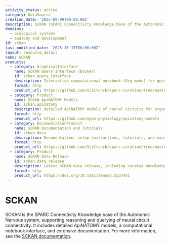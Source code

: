 ```yaml
---
activity_status: active
category: DataSource
creation_date: '2025-09-09T00:00:00Z'
description: SCKAN (SPARC Connectivity Knowledge base of the Autonomic Nervous system) is a curated knowledge base representing neural circuit connectivity in the autonomic nervous system, derived from SPARC data, anatomical expert interviews, and scientific literature. It supports reasoning and querying of central and peripheral nervous system-end organ circuitry, including detailed ApiNATOMY models for organs such as bladder, heart, colon, stomach, spleen, pancreas, and airways.
domains:
  - biological systems
  - anatomy and development
id: sckan
last_modified_date: '2025-10-15T00:00:00Z'
layout: resource_detail
name: SCKAN
products:
  - category: GraphicalInterface
    name: SCKAN Query Interface (Docker)
    id: sckan.query_interface
    description: Interactive computational notebook (Org mode) for querying SCKAN via SPARQL and Cypher, supporting parameterized queries, code blocks, and graphical results. Distributed as a Docker image.
    format: http
    product_url: https://github.com/SciCrunch/sparc-curation/tree/master/docs/sckan#download-docker-and-x11
  - category: Product
    name: SCKAN ApiNATOMY Models
    id: sckan.apinatomy
    description: Detailed ApiNATOMY models of neural circuits for organs including bladder, heart, colon, stomach, spleen, pancreas, and airways. Models are available in open-physiology repositories.
    format: http
    product_url: https://github.com/open-physiology/apinatomy-models
  - category: DocumentationProduct
    name: SCKAN Documentation and Tutorials
    id: sckan.docs
    description: Documentation, setup instructions, tutorials, and example queries for using and exploring SCKAN.
    format: http
    product_url: https://github.com/SciCrunch/sparc-curation/tree/master/docs/sckan
  - category: Product
    name: SCKAN Data Release
    id: sckan.data_release
    description: Latest SCKAN data release, including curated knowledge and models, available via Zenodo.
    format: http
    product_url: https://doi.org/10.5281/zenodo.5337441
---
```


# SCKAN

SCKAN is the SPARC Connectivity Knowledge base of the Autonomic Nervous system, supporting reasoning and querying of neural circuit connectivity. It includes detailed ApiNATOMY models, a computational notebook interface, and extensive documentation. For more information, see the [SCKAN documentation](https://github.com/SciCrunch/sparc-curation/tree/master/docs/sckan).

